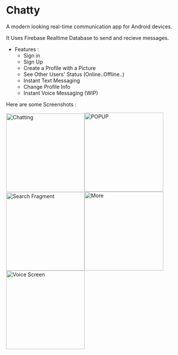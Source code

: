 # Chatty
A modern looking real-time communication app for Android devices.



It Uses Firebase Realtime Database to send and recieve messages.

* Features :
  - Sign in
  - Sign Up
  - Create a Profile with a Picture
  - See Other Users' Status (Online..Offline..)
  - Instant Text Messaging
  - Change Profile Info
  - Instant Voice Messaging (WIP)


Here are some Screenshots :


<img width="213" alt="Chatting" src="https://user-images.githubusercontent.com/82515232/163322458-a49c1090-a894-4b14-a490-50b361759f12.png"><img width="215" alt="POPUP" src="https://user-images.githubusercontent.com/82515232/163322532-3b023b6b-26b1-4a41-b802-6045c7ff2ee4.png"><img width="213" alt="Search Fragment" src="https://user-images.githubusercontent.com/82515232/163323036-395519e4-d944-4e65-af5f-e35c02444bff.png"><img width="215" alt="More" src="https://user-images.githubusercontent.com/82515232/163323753-e0d6eb67-1f06-4406-bb92-ff240a27b4e1.png"><img width="214" alt="Voice Screen" src="https://user-images.githubusercontent.com/82515232/163325036-55a0e2fb-dd8c-4b04-abf3-c8cd58ca133b.png">


